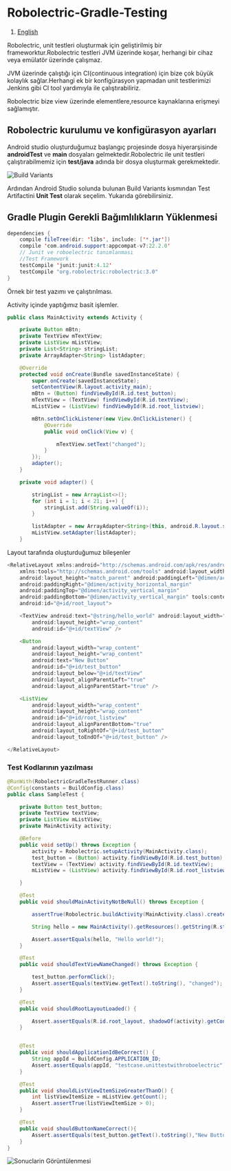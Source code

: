 # Robolectric-Gradle-Testing

1. [English](#)

Robolectric, unit testleri oluşturmak için geliştirilmiş bir frameworktur.Robolectric testleri JVM üzerinde koşar, herhangi bir cihaz veya emülatör üzerinde çalışmaz.

JVM üzerinde çalıştığı için CI(continuous integration) için bize çok büyük kolaylık sağlar.Herhangi ek bir konfigürasyon yapmadan unit testlerimizi Jenkins gibi CI tool yardımıyla ile çalıştırabiliriz.

Robolectric bize view üzerinde elementlere,resource kaynaklarına erişmeyi sağlamıştır.

## Robolectric kurulumu ve konfigürasyon ayarları

Android studio oluşturduğumuz başlangıç projesinde dosya hiyerarşisinde **androidTest** ve **main** dosyaları gelmektedir.Robolectric ile unit testleri çalıştırabilmemiz için **test/java** adında bir dosya oluşturmak gerekmektedir.

![Build Variants](http://www.gokhankaradas.com/wp-content/uploads/2015/08/studio.jpg)

Ardından Android Studio solunda bulunan Build Variants kısmından Test Artifactini **Unit Test** olarak seçelim. Yukarıda görebilirsiniz.

## Gradle Plugin Gerekli Bağımlılıkların Yüklenmesi

```java
dependencies {
    compile fileTree(dir: 'libs', include: ['*.jar'])
    compile 'com.android.support:appcompat-v7:22.2.0'
    // Junit ve roboelectric tanımlanması
    //Test Framework
    testCompile 'junit:junit:4.12'
    testCompile "org.robolectric:robolectric:3.0"
}
```

Örnek bir test yazımı ve çalıştırılması.

Activity içinde yaptığımız basit işlemler.
```java
public class MainActivity extends Activity {

    private Button mBtn;
    private TextView mTextView;
    private ListView mListView;
    private List<String> stringList;
    private ArrayAdapter<String> listAdapter;

    @Override
    protected void onCreate(Bundle savedInstanceState) {
        super.onCreate(savedInstanceState);
        setContentView(R.layout.activity_main);
        mBtn = (Button) findViewById(R.id.test_button);
        mTextView = (TextView) findViewById(R.id.textView);
        mListView = (ListView) findViewById(R.id.root_listview);

        mBtn.setOnClickListener(new View.OnClickListener() {
            @Override
            public void onClick(View v) {

                mTextView.setText("changed");
            }
        });
        adapter();
    }

    private void adapter() {

        stringList = new ArrayList<>();
        for (int i = 1; i < 21; i++) {
            stringList.add(String.valueOf(i));
        }

        listAdapter = new ArrayAdapter<String>(this, android.R.layout.simple_list_item_1, stringList);
        mListView.setAdapter(listAdapter);
    }
```

Layout tarafında oluşturduğumuz bileşenler
```java
<RelativeLayout xmlns:android="http://schemas.android.com/apk/res/android"
    xmlns:tools="http://schemas.android.com/tools" android:layout_width="match_parent"
    android:layout_height="match_parent" android:paddingLeft="@dimen/activity_horizontal_margin"
    android:paddingRight="@dimen/activity_horizontal_margin"
    android:paddingTop="@dimen/activity_vertical_margin"
    android:paddingBottom="@dimen/activity_vertical_margin" tools:context=".MainActivity"
    android:id="@+id/root_layout">

    <TextView android:text="@string/hello_world" android:layout_width="wrap_content"
        android:layout_height="wrap_content"
        android:id="@+id/textView" />

    <Button
        android:layout_width="wrap_content"
        android:layout_height="wrap_content"
        android:text="New Button"
        android:id="@+id/test_button"
        android:layout_below="@+id/textView"
        android:layout_alignParentLeft="true"
        android:layout_alignParentStart="true" />

    <ListView
        android:layout_width="wrap_content"
        android:layout_height="wrap_content"
        android:id="@+id/root_listview"
        android:layout_alignParentBottom="true"
        android:layout_toRightOf="@+id/test_button"
        android:layout_toEndOf="@+id/test_button" />

</RelativeLayout>
```

### Test Kodlarının yazılması
```java
@RunWith(RobolectricGradleTestRunner.class)
@Config(constants = BuildConfig.class)
public class SampleTest {

    private Button test_button;
    private TextView textView;
    private ListView mListView;
    private MainActivity activity;

    @Before
    public void setUp() throws Exception {
        activity = Robolectric.setupActivity(MainActivity.class);
        test_button = (Button) activity.findViewById(R.id.test_button);
        textView = (TextView) activity.findViewById(R.id.textView);
        mListView = (ListView) activity.findViewById(R.id.root_listview);

    }

    @Test
    public void shouldMainActivityNotBeNull() throws Exception {

        assertTrue(Robolectric.buildActivity(MainActivity.class).create().get() != null);

        String hello = new MainActivity().getResources().getString(R.string.hello_world);

        Assert.assertEquals(hello, "Hello world!");
    }

    @Test
    public void shouldTextViewNameChanged() throws Exception {

        test_button.performClick();
        Assert.assertEquals(textView.getText().toString(), "changed");
    }

    @Test
    public void shouldRootLayoutLoaded() {

        Assert.assertEquals(R.id.root_layout, shadowOf(activity).getContentView().getId());
    }


    @Test
    public void shouldApplicationIdBeCorrect() {
        String appId = BuildConfig.APPLICATION_ID;
        Assert.assertEquals(appId, "testcase.unittestwithroboelectric");
    }

    @Test
    public void shouldListViewItemSizeGreaterThanO() {
        int listViewItemSize = mListView.getCount();
        Assert.assertTrue(listViewItemSize > 0);
    }

    @Test
    public void shouldButtonNameCorrect(){
        Assert.assertEquals(test_button.getText().toString(),"New Button");
    }
}
```

![Sonuclarin Görüntülenmesi](http://www.gokhankaradas.com/wp-content/uploads/2015/08/test_results-1024x317.jpg)
